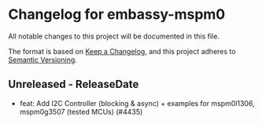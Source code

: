 # Changelog for embassy-mspm0

All notable changes to this project will be documented in this file.

The format is based on [Keep a Changelog](https://keepachangelog.com/en/1.0.0/),
and this project adheres to [Semantic Versioning](https://semver.org/spec/v2.0.0.html).

## Unreleased - ReleaseDate

- feat: Add I2C Controller (blocking & async) + examples for mspm0l1306, mspm0g3507 (tested MCUs) (#4435)
